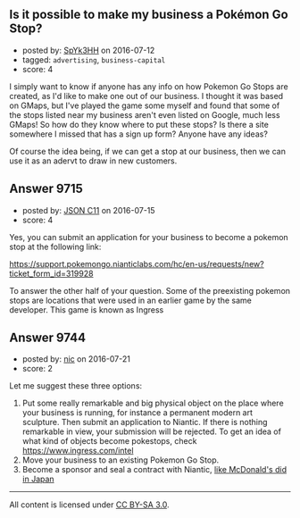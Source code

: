## Is it possible to make my business a Pokémon Go Stop?

- posted by: [SpYk3HH](https://stackexchange.com/users/795906/spyk3hh) on 2016-07-12
- tagged: `advertising`, `business-capital`
- score: 4

I simply want to know if anyone has any info on how Pokemon Go Stops are created, as I'd like to make one out of our business. I thought it was based on GMaps, but I've played the game some myself and found that some of the stops listed near my business aren't even listed on Google, much less GMaps! So how do they know where to put these stops? Is there a site somewhere I missed that has a sign up form? Anyone have any ideas?

Of course the idea being, if we can get a stop at our business, then we can use it as an adervt to draw in new customers.


## Answer 9715

- posted by: [JSON C11](https://stackexchange.com/users/1292258/json-c11) on 2016-07-15
- score: 4

Yes, you can submit an application for your business to become a pokemon stop at the following link:

https://support.pokemongo.nianticlabs.com/hc/en-us/requests/new?ticket_form_id=319928

To answer the other half of your question. Some of the preexisting pokemon stops are locations that were used in an earlier game by the same developer. This game is known as Ingress


## Answer 9744

- posted by: [nic](https://stackexchange.com/users/80211/nic) on 2016-07-21
- score: 2

<p>Let me suggest these three options:</p>

<ol>
<li>Put some really remarkable and big physical object on the place where your business is running, for instance a permanent modern art sculpture. Then submit an application to Niantic. If there is nothing remarkable in view, your submission will be rejected. To get an idea of what kind of objects become pokestops, check <a href="https://www.ingress.com/intel" rel="nofollow">https://www.ingress.com/intel</a></li>
<li>Move your business to an existing Pokemon Go Stop.</li>
<li>Become a sponsor and seal a contract with Niantic, <a href="http://www.ibtimes.co.uk/pokemon-go-niantic-partnering-mcdonalds-offer-sponsored-gyms-1570484" rel="nofollow">like McDonald's did in Japan</a></li>
</ol>




---

All content is licensed under [CC BY-SA 3.0](https://creativecommons.org/licenses/by-sa/3.0/).
